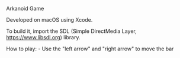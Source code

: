 Arkanoid Game

Developed on macOS using Xcode.

To build it, import the SDL (Simple DirectMedia Layer, https://www.libsdl.org) library.

How to play:
        - Use the "left arrow" and "right arrow" to move the bar
